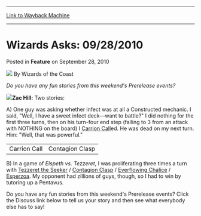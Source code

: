 
---
[Link to Wayback Machine](https://web.archive.org/web/20220122023155/https://magic.wizards.com/en/articles/archive/feature/wizards-asks-09282010-2010-09-28)

[_metadata_:wayback_url]:- "https://magic.wizards.com/en/articles/archive/feature/wizards-asks-09282010-2010-09-28"
[_metadata_:wayback_raw_url]:- "https://web.archive.org/web/20220122023155id_/https://magic.wizards.com/en/articles/archive/feature/wizards-asks-09282010-2010-09-28"
[_metadata_:wayback_capture_timestamp]:- "2022-01-22 02:31:55+00:00"
[_metadata_:description]:- "Do you have any fun stories from this weekend's Prerelease events?Zac Hill: Two stories:A) One guy was asking whether infect was at all a Constructed mechanic. I said, `Well, I have a sweet infect deck—want to battle?` I did nothing for the first three turns, then on his turn-four end step (falling to 3 from an attack with NOTHING on the board) I Carrion Called. He was dead on"
[_metadata_:generator]:- "Drupal 7 (http://drupal.org)"
---


Wizards Asks: 09/28/2010
========================



 Posted in **Feature**
 on September 28, 2010 






![](https://media.magic.wizards.com/styles/auth_small/public/images/person/wizards_author.jpg)
By Wizards of the Coast











*Do you have any fun stories from this weekend's Prerelease events?*

![](https://media.magic.wizards.com/image_legacy_migration/magic/images/mtgcom/authorpics/authorpic_zachill.jpg)**Zac Hill:** Two stories:

A) One guy was asking whether infect was at all a Constructed mechanic. I said, "Well, I have a sweet infect deck—want to battle?" I did nothing for the first three turns, then on his turn-four end step (falling to 3 from an attack with NOTHING on the board) I [Carrion Call](https://gatherer.wizards.com/Pages/Card/Details.aspx?name=Carrion+Call)ed. He was dead on my next turn. Him: "Well, that was powerful."



|  |  |
| --- | --- |
| Carrion Call | Contagion Clasp |

B) In a game of *Elspeth vs. Tezzeret*, I was proliferating three times a turn with [Tezzeret the Seeker](https://gatherer.wizards.com/Pages/Card/Details.aspx?name=Tezzeret+the+Seeker) / [Contagion Clasp](https://gatherer.wizards.com/Pages/Card/Details.aspx?name=Contagion+Clasp) / [Everflowing Chalice](https://gatherer.wizards.com/Pages/Card/Details.aspx?name=Everflowing+Chalice) / [Esperzoa](https://gatherer.wizards.com/Pages/Card/Details.aspx?name=Esperzoa). My opponent had zillions of guys, though, so I had to win by tutoring up a Pentavus.

Do you have any fun stories from this weekend's Prerelease events? Click the Discuss link below to tell us your story and then see what everybody else has to say!







